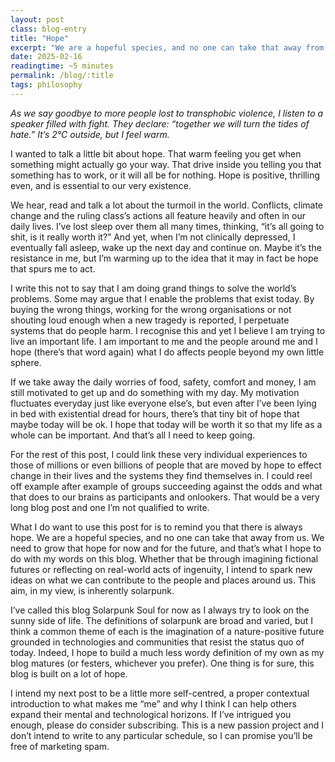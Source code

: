 ```yaml
---
layout: post
class: blog-entry
title: "Hope"
excerpt: "We are a hopeful species, and no one can take that away from us."
date: 2025-02-16
readingtime: ~5 minutes
permalink: /blog/:title
tags: philosophy
---
```


*As we say goodbye to more people lost to transphobic violence, I listen to a speaker filled with fight. They declare: “together we will turn the tides of hate.” It’s 2°C outside, but I feel warm.*

I wanted to talk a little bit about hope. That warm feeling you get when something might actually go your way. That drive inside you telling you that something has to work, or it will all be for nothing. Hope is positive, thrilling even, and is essential to our very existence.

We hear, read and talk a lot about the turmoil in the world. Conflicts, climate change and the ruling class’s actions all feature heavily and often in our daily lives. I’ve lost sleep over them all many times, thinking, “it’s all going to shit, is it really worth it?” And yet, when I’m not clinically depressed, I eventually fall asleep, wake up the next day and continue on. Maybe it’s the resistance in me, but I’m warming up to the idea that it may in fact be hope that spurs me to act.

I write this not to say that I am doing grand things to solve the world’s problems. Some may argue that I enable the problems that exist today. By buying the wrong things, working for the wrong organisations or not shouting loud enough when a new tragedy is reported, I perpetuate systems that do people harm. I recognise this and yet I believe I am trying to live an important life. I am important to me and the people around me and I hope (there’s that word again) what I do affects people beyond my own little sphere.

If we take away the daily worries of food, safety, comfort and money, I am still motivated to get up and do something with my day. My motivation fluctuates everyday just like everyone else’s, but even after I’ve been lying in bed with existential dread for hours, there’s that tiny bit of hope that maybe today will be ok. I hope that today will be worth it so that my life as a whole can be important. And that’s all I need to keep going.

For the rest of this post, I could link these very individual experiences to those of millions or even billions of people that are moved by hope to effect change in their lives and the systems they find themselves in. I could reel off example after example of groups succeeding against the odds and what that does to our brains as participants and onlookers. That would be a very long blog post and one I’m not qualified to write.

What I do want to use this post for is to remind you that there is always hope. We are a hopeful species, and no one can take that away from us. We need to grow that hope for now and for the future, and that’s what I hope to do with my words on this blog. Whether that be through imagining fictional futures or reflecting on real-world acts of ingenuity, I intend to spark new ideas on what we can contribute to the people and places around us. This aim, in my view, is inherently solarpunk.

I’ve called this blog Solarpunk Soul for now as I always try to look on the sunny side of life. The definitions of solarpunk are broad and varied, but I think a common theme of each is the imagination of a nature-positive future grounded in technologies and communities that resist the status quo of today. Indeed, I hope to build a much less wordy definition of my own as my blog matures (or festers, whichever you prefer). One thing is for sure, this blog is built on a lot of hope.

I intend my next post to be a little more self-centred, a proper contextual introduction to what makes me “me” and why I think I can help others expand their mental and technological horizons. If I’ve intrigued you enough, please do consider subscribing. This is a new passion project and I don’t intend to write to any particular schedule, so I can promise you’ll be free of marketing spam.
